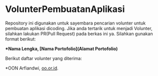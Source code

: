 # VolunterPembuatanAplikasi
Repository ini digunakan untuk sayembara pencarian volunter untuk pembuatan aplikasi dicoding. Jika anda tertarik untuk menjadi Volunter, silahkan lakukan PR(Pull Request) pada berkas ini ya. Silahkan gunakan format berikut: 

**\*Nama Lengka, [Nama Portofolio](Alamat Portofolio)**

Berikut daftar volunter yang diterima:

*OON Arfiandwi, [oo.or.id](https://oo.or.id).
